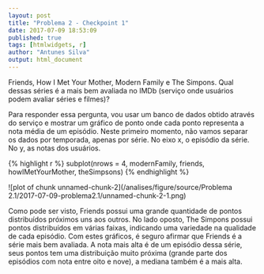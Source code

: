 ```yaml
---
layout: post
title: "Problema 2 - Checkpoint 1"
date: 2017-07-09 18:53:09
published: true
tags: [htmlwidgets, r]
author: "Antunes Silva"
output: html_document
---
```


Friends, How I Met Your Mother, Modern Family e The Simpons. Qual dessas séries é a mais bem avaliada no IMDb (serviço onde usuários podem avaliar séries e filmes)?

Para responder essa pergunta, vou usar um banco de dados obtido através do serviço e mostrar um gráfico de ponto onde cada ponto representa a nota média de um episódio. Neste primeiro momento, não vamos separar os dados por temporada, apenas por série. No eixo x, o episódio da série. No y, as notas dos usuários.




{% highlight r %}
subplot(nrows = 4, modernFamily, friends, howIMetYourMother, theSimpsons)
{% endhighlight %}

![plot of chunk unnamed-chunk-2](/analises/figure/source/Problema 2.1/2017-07-09-problema2.1/unnamed-chunk-2-1.png)

Como pode ser visto, Friends possui uma grande quantidade de pontos distribuídos próximos uns aos outros. No lado oposto, The Simpons possui pontos distribuídos em várias faixas, indicando uma variedade na qualidade de cada episódio.
Com estes gráficos, é seguro afirmar que Friends é a série mais bem avaliada. A nota mais alta é de um episódio dessa série, seus pontos tem uma distribuição muito próxima (grande parte dos episódios com nota entre oito e nove), a mediana também é a mais alta.
